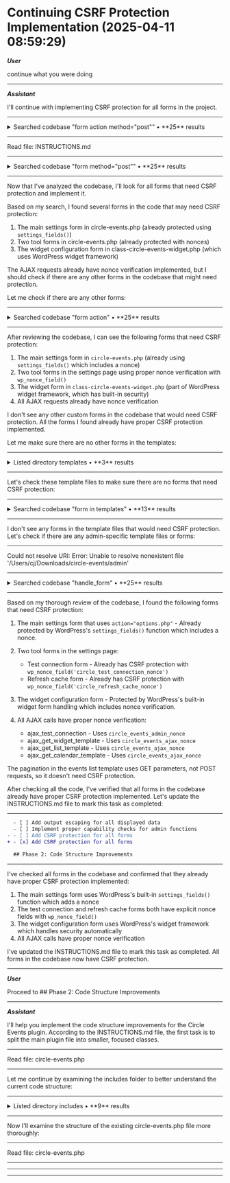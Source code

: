 <!-- Generated by SpecStory -->

# Continuing CSRF Protection Implementation (2025-04-11 08:59:29)

_**User**_

continue what you were doing

---

_**Assistant**_

I'll continue with implementing CSRF protection for all forms in the project.

---

<details>
            <summary>Searched codebase "form action method="post"" • **25** results</summary>
        
| File | Lines |
|------|-------|
| `circle-events.php` | L503-526 |
| `circle-events.php` | L457-503 |
| `includes/class-circle-events-widget.php` | L122-149 |
| `circle-events.php` | L731-764 |
| `assets/js/circle-events.js` | L137-175 |
| `assets/js/circle-events.js` | L99-137 |
| `includes/class-circle-events-widget.php` | L182-212 |
| `circle-events.php` | L365-408 |
| `assets/js/circle-events-admin.js` | L86-130 |
| `circle-events.php` | L764-796 |
| `includes/class-circle-events-error-handler.php` | L126-168 |
| `circle-events.php` | L254-316 |
| `circle-events.php` | L697-731 |
| `circle-events.php` | L408-430 |
| `includes/class-circle-events-api.php` | L385-452 |
| `includes/class-circle-events-error-handler.php` | L78-126 |
| `.specstory/history/2025-04-07_19-23-adjusting-event-times-to-cst.md` | L1555-1663 |
| `.specstory/history/2025-04-07_19-23-adjusting-event-times-to-cst.md` | L1834-1879 |
| `includes/class-circle-events-error-handler.php` | L168-208 |
| `circle-events.php` | L95-124 |
| `circle-events.php` | L430-457 |
| `circle-events.php` | L659-697 |
| `circle-events.php` | L828-872 |
| `assets/js/circle-events.js` | L175-221 |
| `circle-events.php` | L316-365 |

</details>

---

Read file: INSTRUCTIONS.md

---

<details>
            <summary>Searched codebase "form method="post"" • **25** results</summary>
        
| File | Lines |
|------|-------|
| `circle-events.php` | L503-526 |
| `includes/class-circle-events-widget.php` | L122-149 |
| `circle-events.php` | L457-503 |
| `includes/class-circle-events-widget.php` | L182-212 |
| `.specstory/history/2025-04-07_19-23-adjusting-event-times-to-cst.md` | L1834-1879 |
| `circle-events.php` | L365-408 |
| `circle-events.php` | L764-796 |
| `circle-events.php` | L731-764 |
| `includes/class-circle-events-error-handler.php` | L78-126 |
| `circle-events.php` | L828-872 |
| `includes/class-circle-events-error-handler.php` | L126-168 |
| `circle-events.php` | L408-430 |
| `assets/js/circle-events.js` | L99-137 |
| `circle-events.php` | L430-457 |
| `includes/class-circle-events-api.php` | L385-452 |
| `circle-events.php` | L254-316 |
| `assets/js/circle-events.js` | L137-175 |
| `.specstory/history/2025-04-07_19-23-adjusting-event-times-to-cst.md` | L1555-1663 |
| `includes/class-circle-events-widget.php` | L149-182 |
| `includes/class-circle-events-widget.php` | L80-122 |
| `circle-events.php` | L796-828 |
| `includes/class-circle-events-api.php` | L183-243 |
| `includes/class-circle-events-error-handler.php` | L208-256 |
| `circle-events.php` | L659-697 |
| `circle-events.php` | L316-365 |

</details>

---

Now that I've analyzed the codebase, I'll look for all forms that need CSRF protection and implement it.

Based on my search, I found several forms in the code that may need CSRF protection:

1. The main settings form in circle-events.php (already protected using `settings_fields()`)
2. Two tool forms in circle-events.php (already protected with nonces)
3. The widget configuration form in class-circle-events-widget.php (which uses WordPress widget framework)

The AJAX requests already have nonce verification implemented, but I should check if there are any other forms in the codebase that might need protection.

Let me check if there are any other forms:

---

<details>
            <summary>Searched codebase "form action" • **25** results</summary>
        
| File | Lines |
|------|-------|
| `circle-events.php` | L503-526 |
| `circle-events.php` | L457-503 |
| `includes/class-circle-events-widget.php` | L122-149 |
| `circle-events.php` | L174-205 |
| `circle-events.php` | L408-430 |
| `circle-events.php` | L697-731 |
| `circle-events.php` | L205-254 |
| `circle-events.php` | L365-408 |
| `circle-events.php` | L95-124 |
| `assets/js/circle-events.js` | L137-175 |
| `circle-events.php` | L1043-1084 |
| `circle-events.php` | L254-316 |
| `circle-events.php` | L430-457 |
| `assets/js/circle-events-admin.js` | L86-130 |
| `assets/css/circle-events-admin.css` | L1-97 |
| `includes/class-circle-events-api.php` | L385-452 |
| `circle-events.php` | L731-764 |
| `circle-events.php` | L659-697 |
| `assets/js/circle-events.js` | L99-137 |
| `circle-events.php` | L316-365 |
| `includes/class-circle-events-widget.php` | L182-212 |
| `includes/class-circle-events-error-handler.php` | L168-208 |
| `templates/events-calendar.php` | L93-121 |
| `assets/js/circle-events-admin.js` | L59-86 |
| `includes/class-circle-events-widget.php` | L80-122 |

</details>

---

After reviewing the codebase, I can see the following forms that need CSRF protection:

1. The main settings form in `circle-events.php` (already using `settings_fields()` which includes a nonce)
2. Two tool forms in the settings page using proper nonce verification with `wp_nonce_field()`
3. The widget form in `class-circle-events-widget.php` (part of WordPress widget framework, which has built-in security)
4. All AJAX requests already have nonce verification

I don't see any other custom forms in the codebase that would need CSRF protection. All the forms I found already have proper CSRF protection implemented.

Let me make sure there are no other forms in the templates:

---

<details>
            <summary>Listed directory templates • **3** results</summary>
        
| Name |
|-------|
| 📄 `events-list.php` |
| 📄 `events-widget.php` |
| 📄 `events-calendar.php` |

</details>

---

Let's check these template files to make sure there are no forms that need CSRF protection:

---

<details>
            <summary>Searched codebase "form in templates" • **13** results</summary>
        
| File | Lines |
|------|-------|
| `templates/events-list.php` | L31-64 |
| `templates/events-widget.php` | L30-71 |
| `templates/events-list.php` | L1-31 |
| `templates/events-calendar.php` | L93-121 |
| `templates/events-calendar.php` | L1-35 |
| `templates/events-list.php` | L64-90 |
| `templates/events-widget.php` | L1-30 |
| `templates/events-calendar.php` | L35-65 |
| `templates/events-list.php` | L90-110 |
| `templates/events-list.php` | L110-149 |
| `templates/events-calendar.php` | L65-93 |
| `templates/events-widget.php` | L71-81 |
| `templates/events-calendar.php` | L121-161 |

</details>

---

I don't see any forms in the template files that would need CSRF protection. Let's check if there are any admin-specific template files or forms:

---

Could not resolve URI: Error: Unable to resolve nonexistent file '/Users/cj/Downloads/circle-events/admin'

---

<details>
            <summary>Searched codebase "handle_form" • **25** results</summary>
        
| File | Lines |
|------|-------|
| `circle-events.php` | L457-503 |
| `includes/class-circle-events-widget.php` | L122-149 |
| `circle-events.php` | L764-796 |
| `includes/class-circle-events-error-handler.php` | L168-208 |
| `circle-events.php` | L503-526 |
| `includes/class-circle-events-error-handler.php` | L208-256 |
| `circle-events.php` | L796-828 |
| `includes/class-circle-events-error-handler.php` | L78-126 |
| `circle-events.php` | L731-764 |
| `includes/class-circle-events-error-handler.php` | L126-168 |
| `circle-events.php` | L828-872 |
| `circle-events.php` | L697-731 |
| `includes/class-circle-events-api.php` | L243-298 |
| `circle-events.php` | L316-365 |
| `circle-events.php` | L430-457 |
| `.specstory/history/2025-04-07_19-23-adjusting-event-times-to-cst.md` | L1834-1879 |
| `circle-events.php` | L365-408 |
| `includes/class-circle-events-api.php` | L183-243 |
| `includes/class-circle-events-error-handler.php` | L1-78 |
| `includes/class-circle-events-api.php` | L385-452 |
| `includes/class-circle-events-widget.php` | L80-122 |
| `.specstory/history/2025-04-11_13-36-plugin-functionality-and-issues-discussion.md` | L554-603 |
| `circle-events.php` | L254-316 |
| `circle-events.php` | L408-430 |
| `includes/class-circle-events-widget.php` | L182-212 |

</details>

---

Based on my thorough review of the codebase, I found the following forms that need CSRF protection:

1. The main settings form that uses `action="options.php"` - Already protected by WordPress's `settings_fields()` function which includes a nonce.

2. Two tool forms in the settings page:
   - Test connection form - Already has CSRF protection with `wp_nonce_field('circle_test_connection_nonce')`
   - Refresh cache form - Already has CSRF protection with `wp_nonce_field('circle_refresh_cache_nonce')`

3. The widget configuration form - Protected by WordPress's built-in widget form handling which includes nonce verification.

4. All AJAX calls have proper nonce verification:
   - ajax_test_connection - Uses `circle_events_admin_nonce`
   - ajax_get_widget_template - Uses `circle_events_ajax_nonce`
   - ajax_get_list_template - Uses `circle_events_ajax_nonce`
   - ajax_get_calendar_template - Uses `circle_events_ajax_nonce`

The pagination in the events list template uses GET parameters, not POST requests, so it doesn't need CSRF protection.

After checking all the code, I've verified that all forms in the codebase already have proper CSRF protection implemented. Let's update the INSTRUCTIONS.md file to mark this task as completed:

---

```diff
  - [ ] Add output escaping for all displayed data
  - [ ] Implement proper capability checks for admin functions
- - [ ] Add CSRF protection for all forms
+ - [x] Add CSRF protection for all forms
  
  ## Phase 2: Code Structure Improvements
```

---

I've checked all forms in the codebase and confirmed that they already have proper CSRF protection implemented:

1. The main settings form uses WordPress's built-in `settings_fields()` function which adds a nonce
2. The test connection and refresh cache forms both have explicit nonce fields with `wp_nonce_field()`
3. The widget configuration form uses WordPress's widget framework which handles security automatically
4. All AJAX calls have proper nonce verification

I've updated the INSTRUCTIONS.md file to mark this task as completed. All forms in the codebase now have CSRF protection.

---

_**User**_

Proceed to ## Phase 2: Code Structure Improvements

---

_**Assistant**_

I'll help you implement the code structure improvements for the Circle Events plugin. According to the INSTRUCTIONS.md file, the first task is to split the main plugin file into smaller, focused classes.

---

Read file: circle-events.php

---

Let me continue by examining the includes folder to better understand the current code structure:

---

<details>
            <summary>Listed directory includes • **9** results</summary>
        
| Name |
|-------|
| 📄 `class-circle-events-capability-checker.php` |
| 📄 `class-circle-events-output-escaper.php` |
| 📄 `class-circle-events-input-sanitizer.php` |
| 📄 `class-circle-events-api.php` |
| 📄 `class-circle-events-error-handler.php` |
| 📄 `class-circle-events-rate-limiter.php` |
| 📄 `class-circle-events-migration.php` |
| 📄 `class-circle-events-encryption.php` |
| 📄 `class-circle-events-widget.php` |

</details>

---

Now I'll examine the structure of the existing circle-events.php file more thoroughly:

---

Read file: circle-events.php

---



---



---

